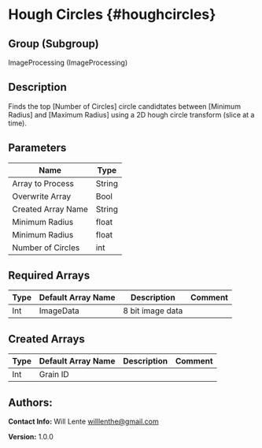 Hough Circles {#houghcircles}
=====

## Group (Subgroup) ##
ImageProcessing (ImageProcessing)


## Description ##
Finds the top [Number of Circles] circle candidtates between [Minimum Radius] and [Maximum Radius] using a 2D hough circle transform (slice at a time).

## Parameters ##
| Name             | Type |
|------------------|------|
| Array to Process | String |
| Overwrite Array| Bool |
| Created Array Name | String |
| Minimum Radius | float |
| Minimum Radius | float |
| Number of Circles | int |

## Required Arrays ##

| Type | Default Array Name | Description | Comment |
|------|--------------------|-------------|---------|
| Int  | ImageData | 8 bit image data        | |


## Created Arrays ##

| Type | Default Array Name | Description | Comment |
|------|--------------------|-------------|---------|
| Int  | Grain ID | | |


## Authors: ##

**Contact Info:** Will Lente willlenthe@gmail.com

**Version:** 1.0.0


